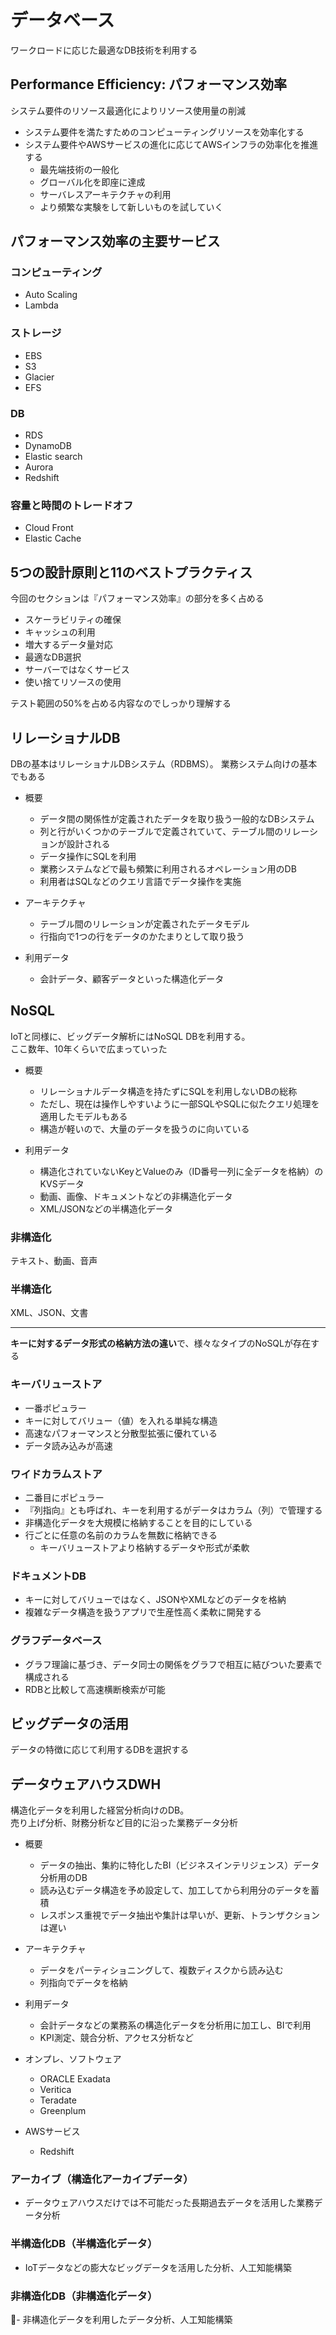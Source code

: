 # データベース

ワークロードに応じた最適なDB技術を利用する

## Performance Efficiency: パフォーマンス効率

システム要件のリソース最適化によりリソース使用量の削減

- システム要件を満たすためのコンピューティングリソースを効率化する
- システム要件やAWSサービスの進化に応じてAWSインフラの効率化を推進する
  - 最先端技術の一般化
  - グローバル化を即座に達成
  - サーバレスアーキテクチャの利用
  - より頻繁な実験をして新しいものを試していく

## パフォーマンス効率の主要サービス

### コンピューティング

- Auto Scaling
- Lambda

### ストレージ

- EBS
- S3
- Glacier
- EFS

### DB

- RDS
- DynamoDB
- Elastic search
- Aurora
- Redshift

### 容量と時間のトレードオフ

- Cloud Front
- Elastic Cache

## 5つの設計原則と11のベストプラクティス

今回のセクションは『パフォーマンス効率』の部分を多く占める

- スケーラビリティの確保
- キャッシュの利用
- 増大するデータ量対応
- 最適なDB選択
- サーバーではなくサービス
- 使い捨てリソースの使用

テスト範囲の50%を占める内容なのでしっかり理解する

## リレーショナルDB

DBの基本はリレーショナルDBシステム（RDBMS）。
業務システム向けの基本でもある

- 概要
  - データ間の関係性が定義されたデータを取り扱う一般的なDBシステム
  - 列と行がいくつかのテーブルで定義されていて、テーブル間のリレーションが設計される
  - データ操作にSQLを利用
  - 業務システムなどで最も頻繁に利用されるオペレーション用のDB
  - 利用者はSQLなどのクエリ言語でデータ操作を実施

- アーキテクチャ
  - テーブル間のリレーションが定義されたデータモデル
  - 行指向で1つの行をデータのかたまりとして取り扱う

- 利用データ
  - 会計データ、顧客データといった構造化データ

## NoSQL

IoTと同様に、ビッグデータ解析にはNoSQL DBを利用する。  
ここ数年、10年くらいで広まっていった

- 概要
  - リレーショナルデータ構造を持たずにSQLを利用しないDBの総称
  - ただし、現在は操作しやすいように一部SQLやSQLに似たクエリ処理を適用したモデルもある
  - 構造が軽いので、大量のデータを扱うのに向いている

- 利用データ
  - 構造化されていないKeyとValueのみ（ID番号一列に全データを格納）のKVSデータ
  - 動画、画像、ドキュメントなどの非構造化データ
  - XML/JSONなどの半構造化データ

### 非構造化

テキスト、動画、音声

### 半構造化

XML、JSON、文書

---

**キーに対するデータ形式の格納方法の違い**で、様々なタイプのNoSQLが存在する

### キーバリューストア

- 一番ポピュラー
- キーに対してバリュー（値）を入れる単純な構造
- 高速なパフォーマンスと分散型拡張に優れている
- データ読み込みが高速

### ワイドカラムストア

- 二番目にポピュラー
- 『列指向』とも呼ばれ、キーを利用するがデータはカラム（列）で管理する
- 非構造化データを大規模に格納することを目的にしている
- 行ごとに任意の名前のカラムを無数に格納できる
  - キーバリューストアより格納するデータや形式が柔軟

### ドキュメントDB

- キーに対してバリューではなく、JSONやXMLなどのデータを格納
- 複雑なデータ構造を扱うアプリで生産性高く柔軟に開発する

### グラフデータベース

- グラフ理論に基づき、データ同士の関係をグラフで相互に結びついた要素で構成される
- RDBと比較して高速横断検索が可能

## ビッグデータの活用

データの特徴に応じて利用するDBを選択する

## データウェアハウスDWH

構造化データを利用した経営分析向けのDB。  
売り上げ分析、財務分析など目的に沿った業務データ分析

- 概要
  - データの抽出、集約に特化したBI（ビジネスインテリジェンス）データ分析用のDB
  - 読み込むデータ構造を予め設定して、加工してから利用分のデータを蓄積
  - レスポンス重視でデータ抽出や集計は早いが、更新、トランザクションは遅い

- アーキテクチャ
  - データをパーティショニングして、複数ディスクから読み込む
  - 列指向でデータを格納

- 利用データ
  - 会計データなどの業務系の構造化データを分析用に加工し、BIで利用
  - KPI測定、競合分析、アクセス分析など

- オンプレ、ソフトウェア
  - ORACLE Exadata
  - Veritica
  - Teradate
  - Greenplum

- AWSサービス
  - Redshift

### アーカイブ（構造化アーカイブデータ）

- データウェアハウスだけでは不可能だった長期過去データを活用した業務データ分析

### 半構造化DB（半構造化データ）

- IoTデータなどの膨大なビッグデータを活用した分析、人工知能構築

### 非構造化DB（非構造化データ）

- 非構造化データを利用したデータ分析、人工知能構築